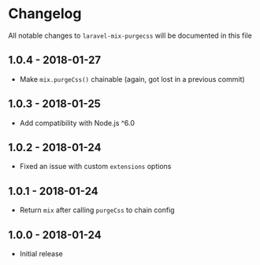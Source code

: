 # Changelog

All notable changes to `laravel-mix-purgecss` will be documented in this file

## 1.0.4 - 2018-01-27

- Make `mix.purgeCss()` chainable (again, got lost in a previous commit)

## 1.0.3 - 2018-01-25

- Add compatibility with Node.js ^6.0

## 1.0.2 - 2018-01-24

- Fixed an issue with custom `extensions` options

## 1.0.1 - 2018-01-24

- Return `mix` after calling `purgeCss` to chain config

## 1.0.0 - 2018-01-24

- Initial release
